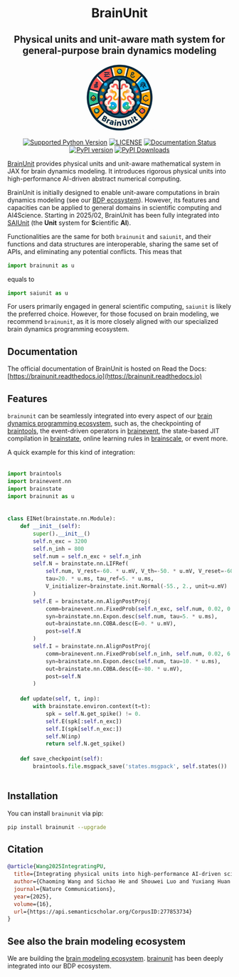 <h1 align='center'>BrainUnit</h1>
<h2 align='center'>Physical units and unit-aware math system for general-purpose brain dynamics modeling</h2>

<p align="center">
  	<img alt="Header image of brainunit." src="https://raw.githubusercontent.com/chaobrain/saiunit/main/docs/_static/brainunit.png" width=30%>
</p> 



<p align="center">
	<a href="https://pypi.org/project/brainunit/"><img alt="Supported Python Version" src="https://img.shields.io/pypi/pyversions/brainunit"></a>
	<a href="https://github.com/chaobrain/brainunit/blob/main/LICENSE"><img alt="LICENSE" src="https://img.shields.io/badge/License-Apache%202.0-blue.svg"></a>
    <a href='https://brainunit.readthedocs.io/en/latest/?badge=latest'>
        <img src='https://readthedocs.org/projects/brainunit/badge/?version=latest' alt='Documentation Status' />
    </a>  	
    <a href="https://badge.fury.io/py/brainunit"><img alt="PyPI version" src="https://badge.fury.io/py/brainunit.svg"></a>
    <a href="https://pepy.tech/projects/brainunit"><img src="https://static.pepy.tech/badge/brainunit" alt="PyPI Downloads"></a>
</p>




[BrainUnit](https://github.com/chaobrain/brainunit) provides physical units and unit-aware mathematical system in JAX for brain dynamics modeling. It introduces rigorous physical units into high-performance AI-driven abstract numerical computing. 

BrainUnit is initially designed to enable unit-aware computations in brain dynamics modeling (see our [BDP ecosystem](https://ecosystem-for-brain-dynamics.readthedocs.io/)). However, its features and capacities can be applied to general domains in scientific computing and AI4Science. Starting in 2025/02, BrainUnit has been fully integrated into [SAIUnit](https://github.com/chaobrain/saiunit) (the **Unit** system for **S**cientific **AI**). 

Functionalities are the same for both ``brainunit`` and ``saiunit``, and their functions and data structures are interoperable, sharing the same set of APIs, and eliminating any potential conflicts. This meas that 

```python
import brainunit as u
```

equals to 

```python
import saiunit as u
```

For users primarily engaged in general scientific computing, `saiunit` is likely the preferred choice. However, for those focused on brain modeling, we recommend `brainunit`, as it is more closely aligned with our specialized brain dynamics programming ecosystem.



## Documentation

The official documentation of BrainUnit is hosted on Read the Docs: [https://brainunit.readthedocs.io](https://brainunit.readthedocs.io)



## Features

`brainunit` can be seamlessly integrated into every aspect of our [brain dynamics programming ecosystem](https://ecosystem-for-brain-dynamics.readthedocs.io/), such as, the checkpointing of [braintools](https://github.com/chaobrain/braintools), the event-driven operators in [brainevent](https://github.com/chaobrain/brainevent), the state-based JIT compilation in [brainstate](https://github.com/chaobrain/brainstate), online learning rules in [brainscale](https://github.com/chaobrain/brainscale), or event more. 

A quick example for this kind of integration:

```python

import braintools
import brainevent.nn
import brainstate
import brainunit as u


class EINet(brainstate.nn.Module):
    def __init__(self):
        super().__init__()
        self.n_exc = 3200
        self.n_inh = 800
        self.num = self.n_exc + self.n_inh
        self.N = brainstate.nn.LIFRef(
            self.num, V_rest=-60. * u.mV, V_th=-50. * u.mV, V_reset=-60. * u.mV,
            tau=20. * u.ms, tau_ref=5. * u.ms,
            V_initializer=brainstate.init.Normal(-55., 2., unit=u.mV)
        )
        self.E = brainstate.nn.AlignPostProj(
            comm=brainevent.nn.FixedProb(self.n_exc, self.num, 0.02, 0.6 * u.mS),
            syn=brainstate.nn.Expon.desc(self.num, tau=5. * u.ms),
            out=brainstate.nn.COBA.desc(E=0. * u.mV),
            post=self.N
        )
        self.I = brainstate.nn.AlignPostProj(
            comm=brainevent.nn.FixedProb(self.n_inh, self.num, 0.02, 6.7 * u.mS),
            syn=brainstate.nn.Expon.desc(self.num, tau=10. * u.ms),
            out=brainstate.nn.COBA.desc(E=-80. * u.mV),
            post=self.N
        )

    def update(self, t, inp):
        with brainstate.environ.context(t=t):
            spk = self.N.get_spike() != 0.
            self.E(spk[:self.n_exc])
            self.I(spk[self.n_exc:])
            self.N(inp)
            return self.N.get_spike()
    
    def save_checkpoint(self):
        braintools.file.msgpack_save('states.msgpack', self.states())
    
```



## Installation

You can install ``brainunit`` via pip:

```bash
pip install brainunit --upgrade
```


## Citation

```bibtex
@article{Wang2025IntegratingPU,
  title={Integrating physical units into high-performance AI-driven scientific computing},
  author={Chaoming Wang and Sichao He and Shouwei Luo and Yuxiang Huan and Si Wu},
  journal={Nature Communications},
  year={2025},
  volume={16},
  url={https://api.semanticscholar.org/CorpusID:277853734}
}
```


## See also the brain modeling ecosystem

We are building the [brain modeling ecosystem](https://brainmodeling.readthedocs.io/). [brainunit](https://github.com/chaobrain/brainunit) has been deeply integrated into our BDP ecosystem.

